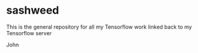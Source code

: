 # sashweed

This is the general repository for all my Tensorflow work linked back to my Tensorflow server

John
